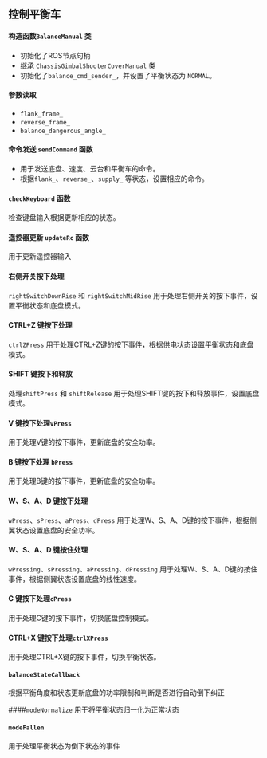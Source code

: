 ## 控制平衡车


#### 构造函数`BalanceManual` 类
 - 初始化了ROS节点句柄
 - 继承 `ChassisGimbalShooterCoverManual` 类
 - 初始化了`balance_cmd_sender_`，并设置了平衡状态为 `NORMAL`。

#### 参数读取
   - `flank_frame_` 
   - `reverse_frame_`
   - `balance_dangerous_angle_` 
#### 命令发送 `sendCommand` 函数
  - 用于发送底盘、速度、云台和平衡车的命令。
  - 根据`flank_`、`reverse_`、`supply_` 等状态，设置相应的命令。

#### `checkKeyboard` 函数
   检查键盘输入根据更新相应的状态。

#### 遥控器更新 `updateRc` 函数
  用于更新遥控器输入

#### 右侧开关按下处理 
 `rightSwitchDownRise` 和 `rightSwitchMidRise` 用于处理右侧开关的按下事件，设置平衡状态和底盘模式。

#### CTRL+Z 键按下处理
 `ctrlZPress` 用于处理CTRL+Z键的按下事件，根据供电状态设置平衡状态和底盘模式。

#### SHIFT 键按下和释放
 处理`shiftPress` 和 `shiftRelease` 用于处理SHIFT键的按下和释放事件，设置底盘模式。

#### V 键按下处理`vPress` 
 用于处理V键的按下事件，更新底盘的安全功率。

#### B 键按下处理 `bPress` 
  用于处理B键的按下事件，更新底盘的安全功率。

#### W、S、A、D 键按下处理 
`wPress`、`sPress`、`aPress`、`dPress` 用于处理W、S、A、D键的按下事件，根据侧翼状态设置底盘的安全功率。

#### W、S、A、D 键按住处理
`wPressing`、`sPressing`、`aPressing`、`dPressing` 用于处理W、S、A、D键的按住事件，根据侧翼状态设置底盘的线性速度。

#### C 键按下处理`cPress` 
 用于处理C键的按下事件，切换底盘控制模式。

#### CTRL+X 键按下处理`ctrlXPress`
 用于处理CTRL+X键的按下事件，切换平衡状态。

#### `balanceStateCallback`
  根据平衡角度和状态更新底盘的功率限制和判断是否进行自动倒下纠正

####`modeNormalize`
  用于将平衡状态归一化为正常状态

#### `modeFallen` 
用于处理平衡状态为倒下状态的事件

